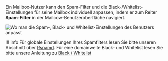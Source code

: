 Ein Mailbox-Nutzer kann den Spam-Filter und die Black-/Whitelist-Einstellungen für seine Mailbox individuell anpassen, indem er zum Reiter **Spam-Filter** in der Mailcow-Benutzeroberfläche navigiert.

![Wo man die Spam-, Black- und Whitelist-Einstellungen des Benutzers anpasst](../assets/images/manual-guides/mailcow-spamfilter.de.png)

!!! info
    Für globale Einstellungen Ihres Spamfilters lesen Sie bitte unseren Abschnitt über [Rspamd](../Rspamd/u_e-rspamd.de.md).
    Für eine domainweite Black- und Whitelist lesen Sie bitte unsere Anleitung zu [Black / Whitelist](u_e-mailcow_ui-bl_wl.de.md)